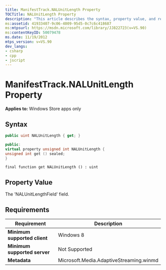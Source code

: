 ```yaml
---
title: ManifestTrack.NALUnitLength Property
TOCTitle: NALUnitLength Property
description: "This article describes the syntax, property value, and requirements of the ManifestTrack.NALUnitLength property."
ms:assetid: 41933407-9c06-4009-95d5-0c7c6c418687
ms:mtpsurl: https://msdn.microsoft.com/library/JJ822723(v=VS.90)
ms:contentKeyID: 50079478
ms.date: 11/19/2012
mtps_version: v=VS.90
dev_langs:
- csharp
- cpp
- jscript
---
```


# ManifestTrack.NALUnitLength Property

**Applies to:** Windows Store apps only

## Syntax

```csharp
public uint NALUnitLength { get; }
```

```cpp
public:
virtual property unsigned int NALUnitLength {
unsigned int get () sealed;
}
```

```jscript
final function get NALUnitLength () : uint
```

## Property Value

The 'NALUnitLengthField' field.

## Requirements

|Requirement|Description|
|--- |--- |
|**Minimum supported client**|Windows 8|
|**Minimum supported server**|Not Supported|
|**Metadata**|Microsoft.Media.AdaptiveStreaming.winmd|

